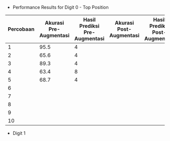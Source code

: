 




- Performance Results for Digit 0 - Top Position

| Percobaan | Akurasi Pre-Augmentasi | Hasil Prediksi Pre-Augmentasi | Akurasi Post-Augmentasi | Hasil Prediksi Post-Augmentasi |
| --------- | ---------------------- | ----------------------------- | ----------------------- | ------------------------------ |
| 1         | 95.5                   | 4                             |                         |                                |
| 2         | 65.6                   | 4                             |                         |                                |
| 3         | 89.3                   | 4                             |                         |                                |
| 4         | 63.4                   | 8                             |                         |                                |
| 5         | 68.7                       | 4                             |                         |                                |
| 6         |                        |                               |                         |                                |
| 7         |                        |                               |                         |                                |
| 8         |                        |                               |                         |                                |
| 9         |                        |                               |                         |                                |
| 10        |                        |                               |                         |                                |

- Digit 1


